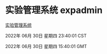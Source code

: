 # 实验管理系统 expadmin
[实验管理系统](http://219.139.198.62:56808/expadmin-782313d2-e1b1-4ea7-932e-3a55e6a1a4d0/)

2022年 06月 30日 星期四 23:40:01 CST

2022年 06月 30日 星期四 15:40:01 GMT
